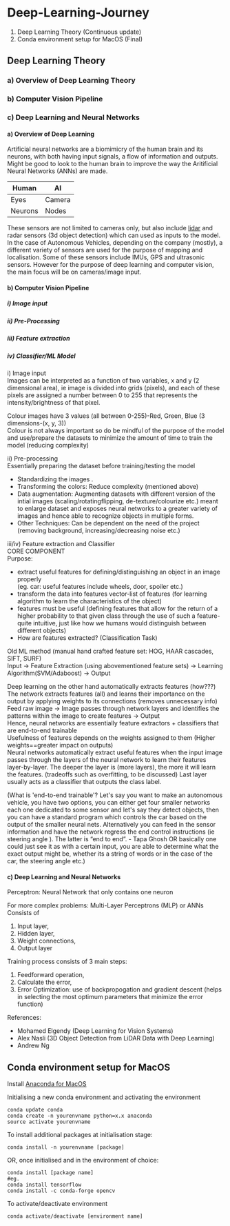 # Deep-Learning-Journey

1) Deep Learning Theory (Continuous update)
2) Conda environment setup for MacOS (Final)

## Deep Learning Theory

### a) Overview of Deep Learning Theory
### b) Computer Vision Pipeline
### c) Deep Learning and Neural Networks

#### a) Overview of Deep Learning
Artificial neural networks are a biomimicry of the human brain and its neurons, 
with both having input signals, a flow of information and outputs. Might be good to look to 
the human brain to improve the way the Aritificial Neural Networks (ANNs) are made.  

|Human|AI|
|-----|--|
|Eyes|Camera|
|Neurons|Nodes|

These sensors are not limited to cameras only, but also include [lidar](https://medium.com/@SmartLabAI/3d-object-detection-from-lidar-data-with-deep-learning-95f6d400399a) 
and radar sensors (3d object detection) which can used as inputs to the model.
In the case of Autonomous Vehicles, depending on the company (mostly), a different 
variety of sensors are used for the purpose of mapping and localisation.
Some of these sensors include IMUs, GPS and ultrasonic sensors.
However for the purpose of deep learning and computer vision, the main focus will be on cameras/image input.


#### b) Computer Vision Pipeline

##### i) Image input
##### ii) Pre-Processing
##### iii) Feature extraction
##### iv) Classifier/ML Model

i) Image input  
Images can be interpreted as a function of two variables, x and y (2 dimensional area), 
ie image is divided into grids (pixels), and each of these pixels 
are assigned a number between 0 to 255 that represents the intensity/brightness of that pixel.

Colour images have 3 values (all between 0-255)-Red, Green, Blue (3 dimensions-(x, y, 3))  
Colour is not always important so do be mindful of the purpose of the model and 
use/prepare the datasets to minimize the amount of time to train the model (reducing complexity)


ii) Pre-processing  
Essentially preparing the dataset before training/testing the model  
- Standardizing the images . 
- Transforming the colors: Reduce complexity (mentioned above)  
- Data augmentation: Augmenting datasets with different version of the intial images 
(scaling/rotatingflipping, de-texture/colourize etc.) meant to enlarge dataset and 
exposes neural networks to a greater variety of images and hence able to recognize 
objects in multiple forms.  
- Other Techniques: Can be dependent on the need of the project (removing background, 
increasing/decreasing noise etc.)  

iii/iv) Feature extraction and Classifier  
CORE COMPONENT  
Purpose:   
- extract useful features for defining/distinguishing an object in an image properly  
(eg. car: useful features include wheels, door, spoiler etc.)  
- transform the data into features vector-list of features (for learning algorithm 
to learn the characteristics of the object)  
- features must be useful (defining features that allow for the return of a higher probability to that 
given class through the use of such a feature-quite intuitive, just like how we humans 
would distinguish between different objects)  
- How are features extracted? (Classification Task)

Old ML method (manual hand crafted feature set: HOG, HAAR cascades, SIFT, SURF)  
Input -> Feature Extraction (using abovementioned feature sets) -> Learning Algorithm(SVM/Adaboost) -> Output  

Deep learning on the other hand automatically extracts features (how???)
The network extracts features (all) and learns their importance on the output by applying 
weights to its connections (removes unnecessary info)  
Feed raw image -> Image passes through network layers and identifies the patterns within 
the image to create features -> Output  
Hence, neural networks are essentially feature extractors + classifiers that are end-to-end trainable  
Usefulness of features depends on the weights assigned to them (Higher weights==greater impact on outputs)  
Neural networks automatically extract useful features when the input image passes through the layers of 
the neural network to learn their features layer-by-layer. The deeper the layer is (more layers), the more it 
will learn the features. (tradeoffs such as overfitting, to be discussed) Last layer usually acts as a classifier 
that outputs the class label.


(What is 'end-to-end trainable'?
Let's say you want to make an autonomous vehicle, you have two options, you can either get 
four smaller networks each one dedicated to some sensor and let's say they detect objects, 
then you can have a standard program which controls the car based on the output of the smaller 
neural nets. Alternatively you can feed in the sensor information and have the network regress 
the end control instructions (ie steering angle ). The latter is “end to end”. - Tapa Ghosh
OR basically one could just see it as with a certain input, you are able to determine what the 
exact output might be, whether its a string of words or in the case of the car, the steering angle etc.)

#### c) Deep Learning and Neural Networks
Perceptron: Neural Network that only contains one neuron  

For more complex problems: Multi-Layer Perceptrons (MLP) or ANNs
Consists of 
1) Input layer,   
2) Hidden layer,   
3) Weight connections,   
4) Output layer  

Training process consists of 3 main steps:   
1) Feedforward operation,   
2) Calculate the error,  
3) Error Optimization: use of backpropogation and gradient descent (helps in selecting the most 
optimum parameters that minimize the error function)




References:
- Mohamed Elgendy (Deep Learning for Vision Systems)
- Alex Nasli (3D Object Detection from LiDAR Data with Deep Learning)
- Andrew Ng

## Conda environment setup for MacOS

Install [Anaconda for MacOS](https://docs.anaconda.com/anaconda/install/mac-os/)

Initialising a new conda environment and activating the environment
```
conda update conda
conda create -n yourenvname python=x.x anaconda
source activate yourenvname
```

To install additional packages at initialisation stage:
```
conda install -n yourenvname [package]
```

OR, once initialised and in the environment of choice:
```
conda install [package name]
#eg. 
conda install tensorflow
conda install -c conda-forge opencv
```

To activate/deactivate environment
```
conda activate/deactivate [environment name]
```
